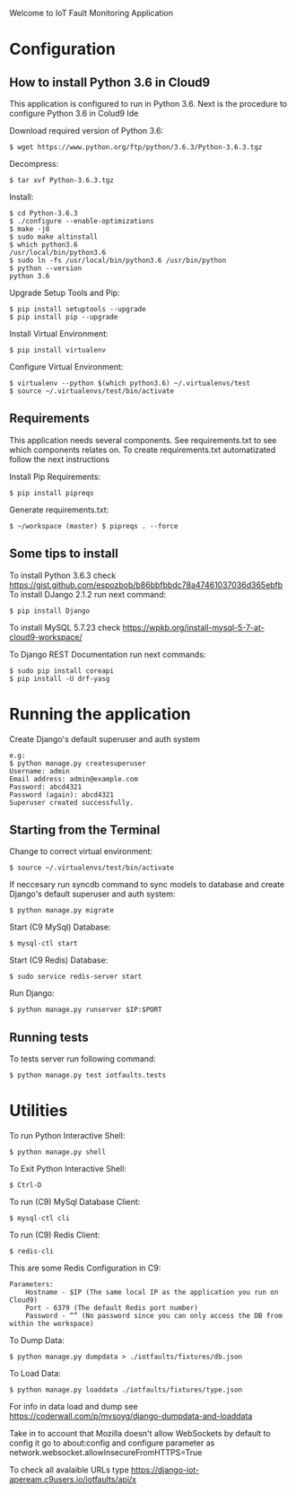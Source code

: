 Welcome to IoT Fault Monitoring Application

# Configuration

## How to install Python 3.6 in Cloud9

This application is configured to run in Python 3.6. Next is the procedure to configure Python 3.6 in Colud9 Ide

Download required version of Python 3.6:

    $ wget https://www.python.org/ftp/python/3.6.3/Python-3.6.3.tgz
    
Decompress:

    $ tar xvf Python-3.6.3.tgz
    
Install:

    $ cd Python-3.6.3
    $ ./configure --enable-optimizations
    $ make -j8
    $ sudo make altinstall
    $ which python3.6
    /usr/local/bin/python3.6
    $ sudo ln -fs /usr/local/bin/python3.6 /usr/bin/python
    $ python --version
    python 3.6
    
Upgrade Setup Tools and Pip:

    $ pip install setuptools --upgrade  
    $ pip install pip --upgrade

Install Virtual Environment:

    $ pip install virtualenv
    
Configure Virtual Environment:

    $ virtualenv --python $(which python3.6) ~/.virtualenvs/test
    $ source ~/.virtualenvs/test/bin/activate

## Requirements

This application needs several components. See requirements.txt to see which components relates on.
To create requirements.txt automatizated follow the next instructions

Install Pip Requirements:

    $ pip install pipreqs
    
Generate requirements.txt:

    $ ~/workspace (master) $ pipreqs . --force
    

## Some tips to install

To install Python 3.6.3 check https://gist.github.com/espozbob/b86bbfbbdc78a47461037036d365ebfb
To install DJango 2.1.2 run next command:

    $ pip install Django
    
To install MySQL 5.7.23 check https://wpkb.org/install-mysql-5-7-at-cloud9-workspace/

To Django REST Documentation run next commands:

    $ sudo pip install coreapi
    $ pip install -U drf-yasg


# Running the application

Create Django's default superuser and auth system

    e.g:
    $ python manage.py createsuperuser
    Username: admin
    Email address: admin@example.com
    Password: abcd4321
    Password (again): abcd4321
    Superuser created successfully.
    
## Starting from the Terminal

Change to correct virtual environment:

    $ source ~/.virtualenvs/test/bin/activate

If neccesary run syncdb command to sync models to database and create Django's default superuser and auth system:

    $ python manage.py migrate
    
Start (C9 MySql) Database:   

    $ mysql-ctl start

Start (C9 Redis) Database:

    $ sudo service redis-server start

Run Django:

    $ python manage.py runserver $IP:$PORT
    
## Running tests

To tests server run following command:

    $ python manage.py test iotfaults.tests

# Utilities

To run Python Interactive Shell:

    $ python manage.py shell
    
To Exit Python Interactive Shell:

    $ Ctrl-D

To run (C9) MySql Database Client:

    $ mysql-ctl cli

To run (C9) Redis Client:

    $ redis-cli
    
This are some Redis Configuration in C9:    

    Parameters: 
        Hostname - $IP (The same local IP as the application you run on Cloud9)
        Port - 6379 (The default Redis port number)
        Password - “” (No password since you can only access the DB from within the workspace)

To Dump Data:

    $ python manage.py dumpdata > ./iotfaults/fixtures/db.json
    
To Load Data:

    $ python manage.py loaddata ./iotfaults/fixtures/type.json
    
For info in data load and dump see https://coderwall.com/p/mvsoyg/django-dumpdata-and-loaddata

Take in to account that Mozilla doesn't allow WebSockets by default to config it go to about:config and configure parameter as network.websocket.allowInsecureFromHTTPS=True

To check all avalaible URLs type https://django-iot-apeream.c9users.io/iotfaults/api/x

